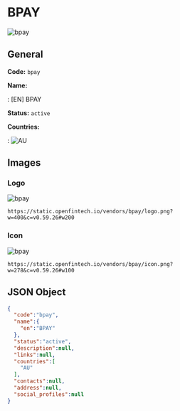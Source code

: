 
# BPAY 
![bpay](https://static.openfintech.io/vendors/bpay/logo.png?w=400&c=v0.59.26#w200)  

## General 
 
**Code:** `bpay` 
 
**Name:** 
 
:	[EN] BPAY 
 
**Status:** `active` 
 
 
**Countries:** 
 
:	![AU](https://cdnjs.cloudflare.com/ajax/libs/flag-icon-css/3.3.0/flags/4x3/au.svg#w24)  

## Images 

### Logo 
 
![bpay](https://static.openfintech.io/vendors/bpay/logo.png?w=400&c=v0.59.26#w200)  

```
https://static.openfintech.io/vendors/bpay/logo.png?w=400&c=v0.59.26#w200
```  

### Icon 
 
![bpay](https://static.openfintech.io/vendors/bpay/icon.png?w=278&c=v0.59.26#w100)  

```
https://static.openfintech.io/vendors/bpay/icon.png?w=278&c=v0.59.26#w100
```  

## JSON Object 

```json
{
  "code":"bpay",
  "name":{
    "en":"BPAY"
  },
  "status":"active",
  "description":null,
  "links":null,
  "countries":[
    "AU"
  ],
  "contacts":null,
  "address":null,
  "social_profiles":null
}
```  
